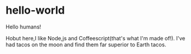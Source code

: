 # hello-world

Hello humans!

Hobut here,I like Node,js and Coffeescript(that's what I'm made of!).
I've had tacos on the moon and find them far superior to Earth tacos.
